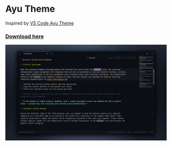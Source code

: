 # Ayu Theme

Inspired by [VS Code Ayu Theme](https://github.com/ayu-theme/vscode-ayu/tree/master)

### [Download here](https://github.com/sheetau/monapad/tree/main/customthemes/ayu/Ayu.css)

![Screenshot Ayu](preview.png?raw=true "Ayu")
